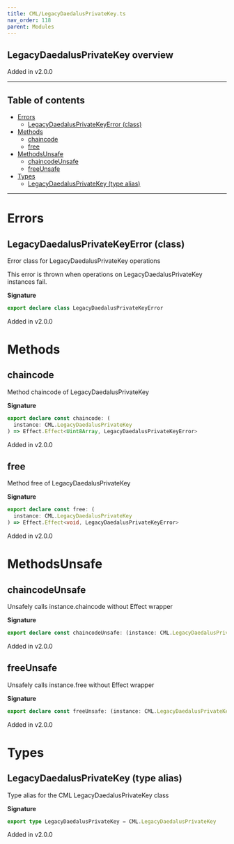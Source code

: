 ```yaml
---
title: CML/LegacyDaedalusPrivateKey.ts
nav_order: 118
parent: Modules
---
```


## LegacyDaedalusPrivateKey overview

Added in v2.0.0

---

<h2 class="text-delta">Table of contents</h2>

- [Errors](#errors)
  - [LegacyDaedalusPrivateKeyError (class)](#legacydaedalusprivatekeyerror-class)
- [Methods](#methods)
  - [chaincode](#chaincode)
  - [free](#free)
- [MethodsUnsafe](#methodsunsafe)
  - [chaincodeUnsafe](#chaincodeunsafe)
  - [freeUnsafe](#freeunsafe)
- [Types](#types)
  - [LegacyDaedalusPrivateKey (type alias)](#legacydaedalusprivatekey-type-alias)

---

# Errors

## LegacyDaedalusPrivateKeyError (class)

Error class for LegacyDaedalusPrivateKey operations

This error is thrown when operations on LegacyDaedalusPrivateKey instances fail.

**Signature**

```ts
export declare class LegacyDaedalusPrivateKeyError
```

Added in v2.0.0

# Methods

## chaincode

Method chaincode of LegacyDaedalusPrivateKey

**Signature**

```ts
export declare const chaincode: (
  instance: CML.LegacyDaedalusPrivateKey
) => Effect.Effect<Uint8Array, LegacyDaedalusPrivateKeyError>
```

Added in v2.0.0

## free

Method free of LegacyDaedalusPrivateKey

**Signature**

```ts
export declare const free: (
  instance: CML.LegacyDaedalusPrivateKey
) => Effect.Effect<void, LegacyDaedalusPrivateKeyError>
```

Added in v2.0.0

# MethodsUnsafe

## chaincodeUnsafe

Unsafely calls instance.chaincode without Effect wrapper

**Signature**

```ts
export declare const chaincodeUnsafe: (instance: CML.LegacyDaedalusPrivateKey) => Uint8Array
```

Added in v2.0.0

## freeUnsafe

Unsafely calls instance.free without Effect wrapper

**Signature**

```ts
export declare const freeUnsafe: (instance: CML.LegacyDaedalusPrivateKey) => void
```

Added in v2.0.0

# Types

## LegacyDaedalusPrivateKey (type alias)

Type alias for the CML LegacyDaedalusPrivateKey class

**Signature**

```ts
export type LegacyDaedalusPrivateKey = CML.LegacyDaedalusPrivateKey
```

Added in v2.0.0
